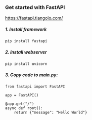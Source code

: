 ### Get started with FastAPI
https://fastapi.tiangolo.com/

##### 1. Install framework
```pip install fastapi```

##### 2. Install webserver
```pip install uvicorn```

##### 3. Copy code to main.py:
```
from fastapi import FastAPI

app = FastAPI()

@app.get("/")
async def root():
    return {"message": "Hello World"}

````
